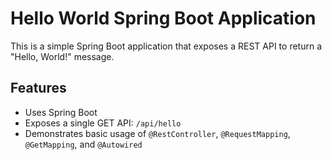 # Hello World Spring Boot Application

This is a simple Spring Boot application that exposes a REST API to return a "Hello, World!" message.

## Features

- Uses Spring Boot
- Exposes a single GET API: `/api/hello`
- Demonstrates basic usage of `@RestController`, `@RequestMapping`, `@GetMapping`, and `@Autowired`


